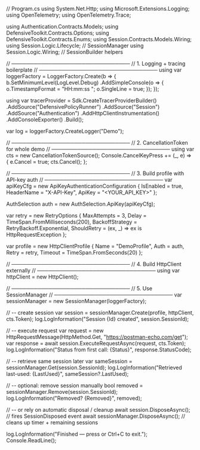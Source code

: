 ﻿// Program.cs
using System.Net.Http;
using Microsoft.Extensions.Logging;
using OpenTelemetry;
using OpenTelemetry.Trace;

using Authentication.Contracts.Models;
using DefensiveToolkit.Contracts.Options;
using DefensiveToolkit.Contracts.Enums;
using Session.Contracts.Models.Wiring;
using Session.Logic.Lifecycle;  // SessionManager
using Session.Logic.Wiring;     // SessionBuilder helpers

// ────────────────────────────────
// 1.  Logging + tracing boilerplate
// ────────────────────────────────
using var loggerFactory = LoggerFactory.Create(b =>
{
    b.SetMinimumLevel(LogLevel.Debug)
     .AddSimpleConsole(o =>
     {
         o.TimestampFormat = "HH:mm:ss ";
         o.SingleLine = true;
     });
});

using var tracerProvider = Sdk.CreateTracerProviderBuilder()
    .AddSource("DefensivePolicyRunner")
    .AddSource("Session")
    .AddSource("Authentication")
    .AddHttpClientInstrumentation()
    .AddConsoleExporter()
    .Build();

var log = loggerFactory.CreateLogger("Demo");

// ────────────────────────────────
// 2.  CancellationToken for whole demo
// ────────────────────────────────
using var cts = new CancellationTokenSource();
Console.CancelKeyPress += (_, e) =>
{
    e.Cancel = true;
    cts.Cancel();
};

// ────────────────────────────────
// 3.  Build profile with API-key auth
// ────────────────────────────────
var apiKeyCfg = new ApiKeyAuthenticationConfiguration
{
    IsEnabled = true,
    HeaderName = "X-API-Key",
    ApiKey = "<YOUR_API_KEY>"
};

AuthSelection auth = new AuthSelection.ApiKey(apiKeyCfg);

var retry = new RetryOptions
{
    MaxAttempts = 3,
    Delay = TimeSpan.FromMilliseconds(200),
    BackoffStrategy = RetryBackoff.Exponential,
    ShouldRetry = (ex, _) => ex is HttpRequestException
};

var profile = new HttpClientProfile
{
    Name = "DemoProfile",
    Auth = auth,
    Retry = retry,
    Timeout = TimeSpan.FromSeconds(20)
};

// ────────────────────────────────
// 4.  Build HttpClient externally
// ────────────────────────────────
using var httpClient = new HttpClient();

// ────────────────────────────────
// 5.  Use SessionManager
// ────────────────────────────────
var sessionManager = new SessionManager(loggerFactory);

// -- create session
var session = sessionManager.Create(profile, httpClient, cts.Token);
log.LogInformation("Session {Id} created", session.SessionId);

// -- execute request
var request = new HttpRequestMessage(HttpMethod.Get, "https://postman-echo.com/get");
var response = await session.ExecuteRequestAsync(request, cts.Token);
log.LogInformation("Status from first call: {Status}", response.StatusCode);

// -- retrieve same session later
var sameSession = sessionManager.Get(session.SessionId);
log.LogInformation("Retrieved last-used: {LastUsed}", sameSession?.LastUsed);

// -- optional: remove session manually
bool removed = sessionManager.Remove(session.SessionId);
log.LogInformation("Removed? {Removed}", removed);

// -- or rely on automatic disposal / cleanup
await session.DisposeAsync();                // fires SessionDisposed event
await sessionManager.DisposeAsync();         // cleans up timer + remaining sessions

log.LogInformation("Finished — press <Enter> or Ctrl+C to exit.");
Console.ReadLine();